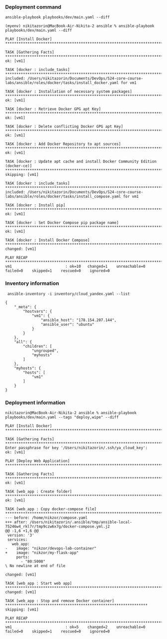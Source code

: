 ### Deployment command
```ansible-playbook playbooks/dev/main.yaml --diff```
```
(myenv) nikitazorin@MacBook-Air-Nikita-2 ansible % ansible-playbook playbooks/dev/main.yaml --diff                                                                       

PLAY [Install Docker] ***************************************************************************************************************************************************

TASK [Gathering Facts] **************************************************************************************************************************************************
ok: [vm1]

TASK [docker : include_tasks] *******************************************************************************************************************************************
included: /Users/nikitazorin/Documents/DevOps/S24-core-course-labs/ansible/roles/docker/tasks/install_docker.yaml for vm1

TASK [docker : Installation of necessary system packages] ***************************************************************************************************************
ok: [vm1]

TASK [docker : Retrieve Docker GPG apt Key] *****************************************************************************************************************************
ok: [vm1]

TASK [docker : Delete conflicting Docker GPG apt Key] *******************************************************************************************************************
ok: [vm1]

TASK [docker : Add Docker Repository to apt sources] ********************************************************************************************************************
ok: [vm1]

TASK [docker : Update apt cache and install Docker Community Edition (docker-ce)] ***************************************************************************************
skipping: [vm1]

TASK [docker : include_tasks] *******************************************************************************************************************************************
included: /Users/nikitazorin/Documents/DevOps/S24-core-course-labs/ansible/roles/docker/tasks/install_compose.yaml for vm1

TASK [docker : Install pip] *********************************************************************************************************************************************
ok: [vm1]

TASK [docker : Set Docker Compose pip package name] *********************************************************************************************************************
ok: [vm1]

TASK [docker : Install Docker Compose] **********************************************************************************************************************************
changed: [vm1]

PLAY RECAP **************************************************************************************************************************************************************
vm1                        : ok=10   changed=1    unreachable=0    failed=0    skipped=1    rescued=0    ignored=0   

```
### Inventory information
``` ansible-inventory -i inventory/cloud_yandex.yaml --list```

```
{
    "_meta": {
        "hostvars": {
            "vm1": {
                "ansible_host": "178.154.207.144",
                "ansible_user": "ubuntu"
            }
        }
    },
    "all": {
        "children": [
            "ungrouped",
            "myhosts"
        ]
    },
    "myhosts": {
        "hosts": [
            "vm1"
        ]
    }
}

```
### Deployment information
```
nikitazorin@MacBook-Air-Nikita-2 ansible % ansible-playbook playbooks/dev/main.yaml --tags "deploy,wipe" --diff

PLAY [Install Docker] ********************************************************************************************

TASK [Gathering Facts] *******************************************************************************************
Enter passphrase for key '/Users/nikitazorin/.ssh/ya_cloud_key': 
ok: [vm1]

PLAY [Deploy Web Application] ************************************************************************************

TASK [Gathering Facts] *******************************************************************************************
ok: [vm1]

TASK [web_app : Create folder] ***********************************************************************************
ok: [vm1]

TASK [web_app : Copy docker-compose file] ************************************************************************
--- before: /home/nikzor/compose.yaml
+++ after: /Users/nikitazorin/.ansible/tmp/ansible-local-75246w4_rkl7r/tmp9czw6x7g/docker-compose.yml.j2
@@ -1,6 +1,6 @@
 version: '3'
 services:
   web_app:
-    image: "nikzor/devops-lab-container"
+    image: "nikzor/my-flask-app"
     ports:
       - "80:5000"
\ No newline at end of file

changed: [vm1]

TASK [web_app : Start web app] ***********************************************************************************
changed: [vm1]

TASK [web_app : Stop and remove Docker container] ****************************************************************
skipping: [vm1]

PLAY RECAP *******************************************************************************************************
vm1                        : ok=5    changed=2    unreachable=0    failed=0    skipped=1    rescued=0    ignored=0 
```